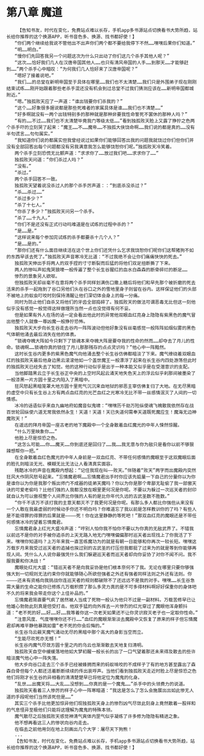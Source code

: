 # 第八章 魔道
        【告知书友，时代在变化，免费站点难以长存，手机app多书源站点切换看书大势所趋，站长给你推荐的这个换源APP，听书音色多、换源、找书都好使！】
       “你们两个继续给我说不管他出不出声你们两个都不要给我停下不然……嘿嘿后果你们知道。”
       “明……明白。”
       “慢你们先回答我另一个问题这次为什么只出动了你们这几个杀手其他人呢？”
       “这次……恰好我们几人在汉唐帝国其他人……也只有清风帝国的人手……到那天……才能够赶到……”两个杀手心中暗叹：“为何我们几人恰好来了汉唐帝国呢？”
       “嗯好了接着说吧。”
       “我们……的总堂在新明帝国至于具体在哪里……我们也不太清楚……我们只是外围弟子现在刚刚结束试练……刚开始跟着那些老杀手混还没有机会到过总堂不过我们猜测应该在……新明帝国都城附近。”
       “嗯。”独孤败天应了一声道：“谁出钱要你们杀我的？”
       “这个……好象很多据说都是那些死难者的家属具体是谁……我们也不清楚……”
       “好多啊就没有一两个出钱特别多的那种就是那种非要我性命誓死不罢休的那种人吗？”
       “有的……不过……我们也不太清楚毕竟我门等级太低……”看到独孤败天脸上又露了狰狞之色两个杀手吓的立刻哭了起来：“魔王……不……魔帝……不独孤大侠饶命啊……我们说的都是真的……没有半句谎言……句句属实。”
       “我知道你们说的都属实但我曾经说过如果你们能够回答出我的问题我就饶过你们但你们并没有全部回答出每个问题都没有另我满意我怎么能够饶恕你们呢。”独孤败天冷笑着。
       两个杀手立刻恐慌无比颤声道：“求求你了……放过我们吧……求求你了……”
       独孤败天问道：“你们杀过人吗？”
       “没有。”
       “杀过。”
       两个杀手回答不一致。
       独孤败天望着说没杀过人的那个杀手厉声道：：“到底杀没杀过？”
       “杀……杀过……”
       “杀过多少？”
       “杀了十七人。”
       “你杀了多少？”独孤败天问另一个杀手。
       “杀了……十九人。”
       “你们不是还没有正式行动吗难道是在试练的过程中杀的？”
       “是……是。”
       “这样说来每个参加完试练的杀手都要杀十几个人？”
       “是……是的。”
       “那你们还有什么面目继续活在这个世上你们还凭什么乞求我饶恕你们呢你们这帮猪狗不如的东西早该去死了。”独孤败天声音寒冷无比道：“不过我绝不会让你们痛痛快快的死去。”
       独孤败天伸出手将两人的双手捏的寸寸断裂而后猛的将他们双足扭断撕了下来。
       两人的惨叫声如鬼哭狼嚎一般传遍了整个长生谷猩红的血水白森森的断骨碎烂的断足……
       惨烈的景象另人欲呕。
       但独孤败天却丝毫不在意将两个杀手同样划满伤口撒上糖后将他们和早先那个被折磨的死去活来的杀手一起拖到了谷口另他们头在谷口之外的雪地里身子则留在谷内。这样保证他们的头部不被地上的蚁虫叮咬时刻保持清醒让他们深切体会身上的每一分痛。
       同时为防止他们自杀又将他们的牙齿全部捣碎了。独孤败天的做法可谓恶毒无比但这一刻他似乎没有感觉一般觉得这样做理所当然一点也没觉得有何不妥。
       但是如果有外人在场的话一定会看出他此时的异常他双眼血红亮身上隐隐有紫黑色的魔气冒出他整个人就像一尊凶魔一般狰狞恐怖。
       独孤败天大步向长生谷走去谷内一阵阵波动但他好象没有丝毫感觉一般阵阵如烟似雾的黑色气体朝他涌去最后消失在他的体表。
       “锁魂夺魄大阵如今只剩下了锁魂本来夺魄大阵是要夺我的性命的然而……却夺去了月儿的性命。锁魂啊……锁魂你真的锁住了月儿那那残存的点点灵识吗？”他心中一阵黯然。
       这时长生谷内更多的紫黑色魔气向他涌去整个长生谷仿佛都暗淡了下来。魔气缭绕着双眼血红的独孤败天最后他身边黑云滚滚他如一个盖世魔王一般漂浮了起来在长生谷内四处游荡但此时的独孤败天已经失去了知觉。他的这种行动似乎是出于一种本能又似乎是在受潜意识的支配。
       当他脚踏黑云立于长生谷正中央的上空时风起云涌天地失色天上的浮云似乎刹那间被墨染了一般漆黑一片方圆十里之内陷入了黑暗中。
       狂风怒起黑暗笼罩大地方圆十里死气沉沉来自地狱的邪恶主宰仿佛复归了大地。在无尽黑暗的虚空中只有长生谷上方有两点血红亮的光芒血红之光寒冷无比不带一丝感情泯灭了人间的一切情感。
       冰冷的话语似乎来自九幽地府如魔音似鬼啸：“嘿嘿历千劫万险纵使魂飞魄散我依然存在战百世轮回纵使六道无常我依然永生！天道！天道！天已失道何需奉天道既死魔应生！魔海无边神魔败天！”
       在遥远的拜月帝国一座古老的地下魔殿中一个全身散着血红魔光的中年人悚然惊醒。
       “什么万里映象你……”
       他脸上尽是惊恐之色。
       “这怎么可能……你……魔天……你到底还是回归了……我……我无意与你为敌只是看你以前不够狠辣想帮你一把。”
       在全身散着血红色魔光的中年人身前是一双血红亮、不带任何感情的魔眼至于这双魔眼后面的脸孔则暗淡无光、模糊无比无法让人看清真实面容。
       残酷冰冷的声音在魔殿内想起：“记住我现在叫——败天。”伴随着“败天”两字而出魔殿内突然狂风大作阴风怒号起来。“忘情魔君啊……忘情魔君出手时你应该先掂量一下自己的分量你以为你是谁你以为你是我那个叛出师门不成器的徒弟天魔吗？你以为你是那个卑鄙无耻偷了我一部傲天诀的可爱老偷吗？比他们强的人我都没放在眼里更何况是你呢。不要以为躲过一次巡天者的封印就自认为可以傲视整个人间界比你强的人有的是比你年代久远的古武圣数不胜数。”
       “你千不该万不该打我的主意天都灭不了我更何况是你呢。有那么多人都比你强但从来没有一个人敢在我最虚弱的时候动手你还不明白吗？你难道忘了我以前是怎样教训你的了吗？有些人是不能得罪的得罪的后果就是————死！你在这里静静的等死吧！”那双血红亮的魔眼还是不带任何感情冰冷的望着忘情魔君。
       忘情魔君身上红光大盛冷声道：“哼别人怕你我不怕你不要以为你真的无敌武界了。不错我以前远不是你的对手被你追杀的上天无路入地无门嘿嘿偏偏那时巡天者出现找上了你我活了下来。嘿嘿你知道吗？上万年来我一直苦练魔功为的就是有朝一日能够和你再次一较长短。嘿嘿这万载岁月来我受过巡天者的追捕也挨过别的古武圣的打压但我都挺了过来为的就是等到你能够再现人间。凭什么人人说你最强凭什么我们躲避巡天者而巡天者却向你妥协了对你不闻不问。我不服我要和你决战！”
       魔眼处红光大盛：“错巡天者不是向我妥协是他们根本奈何不了我。无论在哪里只要你够强强大到一切规则无法约束你你就能够随心所欲但强者之外还有强者同样法则之外还有法则。你————还未有资格向我挑战你连巡天者的规则都破除不了还远远不是我的对手。嘿嘿……长生谷急需大量的生命之能你已修炼几万载积攒了那么多灵力真的是不可多得材料啊好好保重你的身体吧不久的将来我会带走你这个上佳补品的。”
       忘情魔君简直要气疯了居然被人当成了死物一般认为他只不过是一副材料。万载苦修早已让他雄心勃勃此刻真是倍受打击。他双手猛的向外挥去一片惨烈的红光穿过了魔眼他浑身颤抖道：“老不死的好……好……好……我等着你这一次老天如果还不让你灵识寂灭老子也一定取你性命。”
       “注意风度、气度嘿嘿你还不行……”血红的魔眼渐渐淡去魔殿中又恢复了原来的样子但忘情魔君却再难平静他暴跳如雷“老不死的你会后悔的。”
       长生谷乌云蔽天魔气涌动无尽的黑暗中那个高大的身影当空而立。
       “生能尽欢死亦无憾！”
       长生谷内魔气尽敛方圆十里之内的乌云也渐渐散去天地复归清明。
       独孤败天自空中缓缓落地他如大梦初醒一般长长的出了一口气望着那还未来得及散去的些许暗淡魔气他心中一阵失落。
       他大步向谷口走去三个杀手已经被蜂拥而来的蚂蚁啃咬的不成样子了有的地方甚至露出了森森白骨但每个人都还活着断断续续的传出哀呼声。当他们看到独孤败天走近时脸上尽是惊恐之色他们将刚才长生谷的异相看的清清楚楚早已将他定位为魔鬼的化身。
       “乱世……出魔天将……大乱……没想到……你真的是一个魔鬼……”杀手中的头领费力的说道。
       独孤败天看着三人惨厉的样子心中一阵寒暗道：“我这是怎么了怎么会施展出出如此惨无人道的手段呢他们当然该死但是……”
       其实三个杀手比他更加惊异他们现独孤败天身上的惨烈凶气尽敛此刻身上竟然散着一股祥和的气息怪异至极他们只能将这理解为魔鬼的特殊本领。
       魔气散尽之后独孤败天感觉神清气爽体内罡气似乎凝练了许多修为隐隐有精进之象。
       他不想再看这三人的惨状向谷内走去。
       在临去之前他用剑在地上刻画出几个大字：屠尽天下狗熊！
       ...
       【告知书友，时代在变化，免费站点难以长存，手机app多书源站点切换看书大势所趋，站长给你推荐的这个换源APP，听书音色多、换源、找书都好使！】
